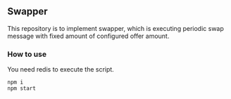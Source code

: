 ## Swapper

This repository is to implement swapper, which is executing periodic swap message with fixed amount of configured offer amount.


### How to use
You need redis to execute the script.

```shell
npm i
npm start
```

